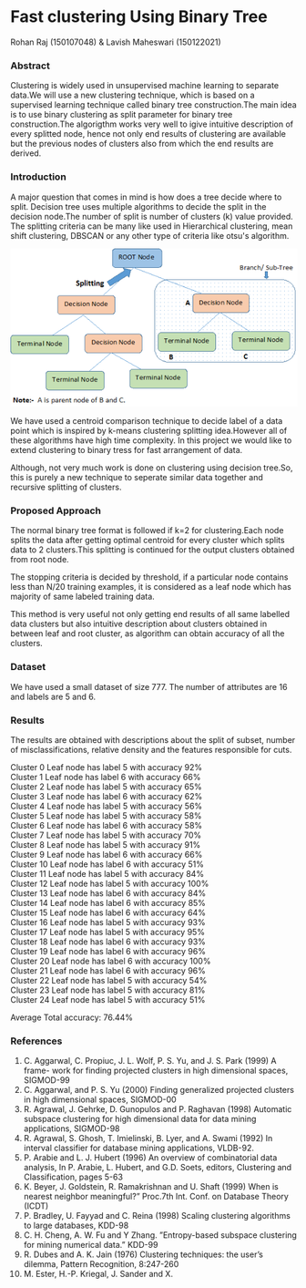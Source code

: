 # Fast clustering Using Binary Tree
Rohan Raj (150107048) & Lavish Maheswari (150122021)
### Abstract
Clustering is widely used in unsupervised machine learning to separate data.We will use a new  clustering technique, which is based on a supervised learning technique called binary tree construction.The main idea is to use binary clustering as split parameter for binary tree construction.The algorigthm works very well to igive intuitive description of every splitted node, hence not only end results of clustering are available but the previous nodes of clusters also from which the end results are derived. 


### Introduction

A major question that comes in mind is how does a tree decide where to split. Decision tree uses multiple algorithms to decide the split in the decision node.The number of split is number of clusters (k) value provided.
The splitting criteria can be many like used in Hierarchical clustering, mean shift clustering, DBSCAN or any other type of criteria like otsu's algorithm. 
<p align="center">
	<img src="image/Decision_Tree_2.png"/>
</p>
 We have used a centroid comparison technique to decide label of a data point which is inspired by k-means 
 clustering splitting idea.However all of these algorithms have high time complexity. 	In this project we would like to extend clustering to binary tress for fast arrangement of data.

Although, not very much work is done on clustering using decision tree.So, this is purely a new technique to 
seperate similar data together and recursive splitting of clusters.

### Proposed Approach

The normal binary tree format is followed if k=2 for clustering.Each node splits the data after getting  optimal centroid for every cluster which splits data to 2 clusters.This splitting is continued for the output clusters obtained from root node.

The stopping criteria is decided by threshold, if a particular node contains less than 
N/20 training examples, it is considered as a leaf node which has majority of same labeled training data.

This method is very useful not only getting end results of all same labelled data clusters but also intuitive
description about clusters obtained in between leaf and root cluster, as algorithm can obtain accuracy of all
the clusters.  

### Dataset 

We have used a small dataset of size 777.
The number of attributes are 16 and labels are 5 and 6.


### Results 

The results are obtained with descriptions about the split of subset, number of
misclassifications, relative density and the features responsible for cuts.

Cluster 0
Leaf node has label 5 with accuracy 92%<br />
Cluster 1
Leaf node has label 6 with accuracy 66%<br />
Cluster 2
Leaf node has label 5 with accuracy 65%<br />
Cluster 3
Leaf node has label 6 with accuracy 62%<br />
Cluster 4
Leaf node has label 5 with accuracy 56%<br />
Cluster 5
Leaf node has label 5 with accuracy 58%<br />
Cluster 6
Leaf node has label 6 with accuracy 58%<br />
Cluster 7
Leaf node has label 5 with accuracy 70%<br />
Cluster 8
Leaf node has label 5 with accuracy 91%<br />
Cluster 9
Leaf node has label 6 with accuracy 66%<br />
Cluster 10
Leaf node has label 6 with accuracy 51%<br />
Cluster 11
Leaf node has label 5 with accuracy 84%<br />
Cluster 12
Leaf node has label 5 with accuracy 100%<br />
Cluster 13
Leaf node has label 6 with accuracy 84%<br />
Cluster 14
Leaf node has label 6 with accuracy 85%<br />
Cluster 15
Leaf node has label 6 with accuracy 64%<br />
Cluster 16
Leaf node has label 5 with accuracy 93%<br />
Cluster 17
Leaf node has label 5 with accuracy 95%<br />
Cluster 18
Leaf node has label 6 with accuracy 93%<br />
Cluster 19
Leaf node has label 6 with accuracy 96%<br />
Cluster 20
Leaf node has label 6 with accuracy 100%<br />
Cluster 21
Leaf node has label 6 with accuracy 96%<br />
Cluster 22
Leaf node has label 5 with accuracy 54%<br />
Cluster 23
Leaf node has label 5 with accuracy 81%<br />
Cluster 24
Leaf node has label 5 with accuracy 51%<br />

Average Total accuracy: 76.44%<br />

### References 

1. C. Aggarwal, C. Propiuc, J. L. Wolf, P. S. Yu, and J. S. Park (1999) A frame-
work for finding projected clusters in high dimensional spaces, SIGMOD-99
2. C. Aggarwal, and P. S. Yu (2000) Finding generalized projected clusters in high
dimensional spaces, SIGMOD-00
3. R. Agrawal, J. Gehrke, D. Gunopulos and P. Raghavan (1998) Automatic
subspace clustering for high dimensional data for data mining applications,
SIGMOD-98
4. R. Agrawal, S. Ghosh, T. Imielinski, B. Lyer, and A. Swami (1992) In interval
classifier for database mining applications, VLDB-92.
5. P. Arabie and L. J. Hubert (1996) An overview of combinatorial data analysis,
In P. Arabie, L. Hubert, and G.D. Soets, editors, Clustering and Classification,
pages 5-63
6. K. Beyer, J. Goldstein, R. Ramakrishnan and U. Shaft (1999) When is nearest
neighbor meaningful?” Proc.7th Int. Conf. on Database Theory (ICDT)
7. P. Bradley, U. Fayyad and C. Reina (1998) Scaling clustering algorithms to
large databases, KDD-98
8. C. H. Cheng, A. W. Fu and Y Zhang. ”Entropy-based subspace clustering for
mining numerical data.” KDD-99
9. R. Dubes and A. K. Jain (1976) Clustering techniques: the user’s dilemma,
Pattern Recognition, 8:247-260
10. M. Ester, H.-P. Kriegal, J. Sander and X.
